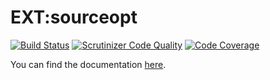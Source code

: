 # EXT:sourceopt

[![Build Status](https://travis-ci.org/lochmueller/sourceopt.svg?branch=master)](https://travis-ci.org/lochmueller/sourceopt)
[![Scrutinizer Code Quality](https://scrutinizer-ci.com/g/lochmueller/sourceopt/badges/quality-score.png?b=master)](https://scrutinizer-ci.com/g/lochmueller/sourceopt/?branch=master)
[![Code Coverage](https://scrutinizer-ci.com/g/lochmueller/sourceopt/badges/coverage.png?b=master)](https://scrutinizer-ci.com/g/lochmueller/sourceopt/?branch=master)

You can find the documentation [here](https://docs.typo3.org/typo3cms/extensions/sourceopt/).
